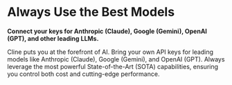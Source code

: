 # Always Use the Best Models

**Connect your keys for Anthropic (Claude), Google (Gemini), OpenAI (GPT), and other leading LLMs.**

Cline puts you at the forefront of AI. Bring your own API keys for leading models like Anthropic (Claude), Google (Gemini), and OpenAI (GPT). Always leverage the most powerful State-of-the-Art (SOTA) capabilities, ensuring you control both cost and cutting-edge performance.

<!-- Space for image/gif -->
